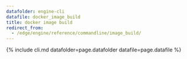 ```yaml
---
datafolder: engine-cli
datafile: docker_image_build
title: docker image build
redirect_from:
  - /edge/engine/reference/commandline/image_build/
---
```

<!--
This page is automatically generated from Docker's source code. If you want to
suggest a change to the text that appears here, open a ticket or pull request
in the source repository on GitHub:

https://github.com/docker/cli
-->

{% include cli.md datafolder=page.datafolder datafile=page.datafile %}
